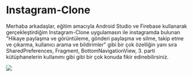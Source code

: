 # Instagram-Clone

Merhaba arkadaşlar, eğitim amacıyla Android Studio ve Firebase kullanarak gerçekleştirdiğim Instagram-Clone uygulamasın ile instagramda bulunan "Hikaye paylaşma ve görüntüleme, gönderi paylaşma ve silme, takip etme ve çıkarma, kullanıcı arama ve bildirimler" gibi bir çok özelliğin yanı sıra SharedPreferences, Fragment, BottomNavigationView, 3. parti kütüphanelerin kullanımı gibi gibi bir çok konuda fikir edinebilirsiniz.



![](https://media.giphy.com/media/fYSNVlUTovcXwwesw6/giphy.gif)
